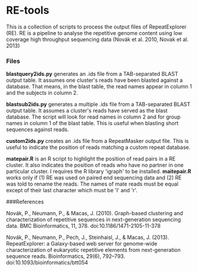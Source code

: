 # RE-tools


This is a collection of scripts to process the output files of RepeatExplorer (RE). RE is a pipeline to analyse the repetitive genome content using low coverage high throughput sequencing data (Novák et al. 2010, Novak et al. 2013)

### Files

**blastquery2ids.py** generates an .ids file from a TAB-separated BLAST output table. It assumes one cluster's reads have been blasted against a database. That means, in the blast table, the read names appear in column 1 and the subjects in column 2.

**blastsub2ids.py** generates a multiple .ids file from a TAB-separated BLAST output table. It assumes a cluster's reads have served as the blast database. The script will look for read names in column 2 and for group names in column 1 of the blast table. This is useful when blasting short sequences against reads. 

**custom2ids.py** creates an .ids file from a RepeatMasker output file. This is useful to indicate the position of reads matching a custom repeat database.

**matepair.R** is an R script to highlight the position of read pairs in a RE cluster. It also indicates the position of reads who have no partner in one particular cluster. I requires the R library 'igraph' to be installed. **maitepair.R** works only if (1) RE was used on paired end sequencing data and (2) RE was told to rename the reads. The names of mate reads must be equal except of their last character which must be 'l' and 'r'.



###References

Novák, P., Neumann, P., & Macas, J. (2010). Graph-based clustering and characterization of repetitive sequences in next-generation sequencing data. BMC Bioinformatics, 11, 378. doi:10.1186/1471-2105-11-378

Novák, P., Neumann, P., Pech, J., Steinhaisl, J., & Macas, J. (2013). RepeatExplorer: a Galaxy-based web server for genome-wide characterization of eukaryotic repetitive elements from next-generation sequence reads. Bioinformatics, 29(6), 792–793. doi:10.1093/bioinformatics/btt054
